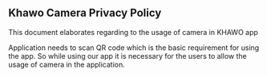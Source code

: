 ##  Khawo Camera Privacy Policy


This document elaborates regarding to the usage of camera in KHAWO app

Application needs to scan QR code which is the basic requirement  for using the app.
So while using our app it  is necessary for the users to allow the usage of camera in the application.




